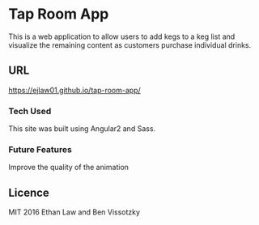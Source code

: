 # Tap Room App

This is a web application to allow users to add kegs to a keg list and visualize the remaining content as customers purchase individual drinks.

## URL

https://ejlaw01.github.io/tap-room-app/

### Tech Used

This site was built using Angular2 and Sass.

### Future Features

Improve the quality of the animation

## Licence

MIT 2016 Ethan Law and Ben Vissotzky

